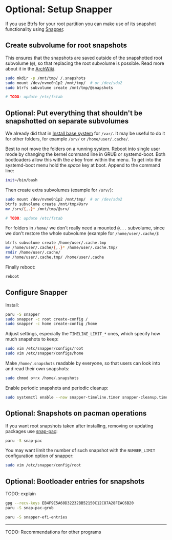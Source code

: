# Optional: Setup Snapper

If you use Btrfs for your root partition you can make use of its snapshot functionality using [Snapper](https://wiki.archlinux.org/title/Snapper).

## Create subvolume for root snapshots

This ensures that the snapshots are saved outside of the snapshotted root subvolume (`@`), so that replacing the root subvolume is possible.
Read more about it in the [ArchWiki](https://wiki.archlinux.org/title/Snapper#Restoring_/_to_its_previous_snapshot).

```bash
sudo mkdir -p /mnt/tmp/ /.snapshots
sudo mount /dev/nvme0n1p2 /mnt/tmp/  # or /dev/sda2
sudo btrfs subvolume create /mnt/tmp/@snapshots

# TODO: update /etc/fstab
```


## Optional: Put everything that shouldn't be snapshotted on separate subvolumes

We already did that in [Install base system](./base-install.md#option-2-advanced-btrfs-as-root-filesystem) for `/var/`.
It may be useful to do it for other folders, for example `/srv/` or `/home/user/.cache/`.

Best to not move the folders on a running system.
Reboot into single user mode by changing the kernel command line in GRUB or systemd-boot.
Both bootloaders allow this with the *e* key from within the menu.
To get into the systemd-boot menu hold the *space* key at boot.
Append to the command line:

```bash
init=/bin/bash
```

Then create extra subvolumes (example for `/srv/`):

```bash
sudo mount /dev/nvme0n1p2 /mnt/tmp/  # or /dev/sda2
btrfs subvolume create /mnt/tmp/@srv
mv /srv/{,.}* /mnt/tmp/@srv/

# TODO: update /etc/fstab
```

For folders in `/home/` we don't really need a mounted `@...` subvolume, since we don't restore the whole subvolume (example for `/home/user/.cache/`):

```bash
btrfs subvolume create /home/user/.cache.tmp
mv /home/user/.cache/{,.}* /home/user/.cache.tmp/
rmdir /home/user/.cache/
mv /home/user/.cache.tmp/ /home/user/.cache
```

Finally reboot:

```bash
reboot
```


## Configure Snapper

Install:

```bash
paru -S snapper
sudo snapper -c root create-config /
sudo snapper -c home create-config /home
```

Adjust settings, especially the `TIMELINE_LIMIT_*` ones, which specify how much snapshots to keep:

```bash
sudo vim /etc/snapper/configs/root
sudo vim /etc/snapper/configs/home
```

Make `/home/.snapshots` readable by everyone, so that users can look into and read their own snapshots:

```bash
sudo chmod o+rx /home/.snapshots
```

Enable periodic snapshots and periodic cleanup:

```bash
sudo systemctl enable --now snapper-timeline.timer snapper-cleanup.timer
```


## Optional: Snapshots on pacman operations

If you want root snapshots taken after installing, removing or updating packages use [snap-pac](https://github.com/wesbarnett/snap-pac):

```bash
paru -S snap-pac
```

You may want limit the number of such snapshot with the `NUMBER_LIMIT` configuration option of snapper:

```bash
sudo vim /etc/snapper/config/root
```


## Optional: Bootloader entries for snapshots

TODO: explain

```bash
gpg --recv-keys EB4F9E5A60D32232BB52150C12C87A28FEAC6B20
paru -S snap-pac-grub
```

```bash
paru -S snapper-efi-entries
```

---

TODO: Recommendations for other programs
